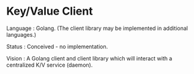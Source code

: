 Key/Value Client
================

Language
: Golang.  (The client library may be implemented in additional
  languages.)

Status
: Conceived - no implementation.

Vision
: A Golang client and client library which will interact with a
  centralized K/V service (daemon).
